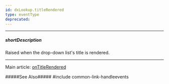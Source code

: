 ```yaml
---
id: dxLookup.titleRendered
type: eventType
deprecated: 
---
```

---
##### shortDescription
Raised when the drop-down list's title is rendered.

---
Main article: [onTitleRendered](/api-reference/10%20UI%20Components/dxLookup/1%20Configuration/onTitleRendered.md '/Documentation/ApiReference/UI_Components/dxLookup/Configuration/#onTitleRendered')

#####See Also#####
#include common-link-handleevents